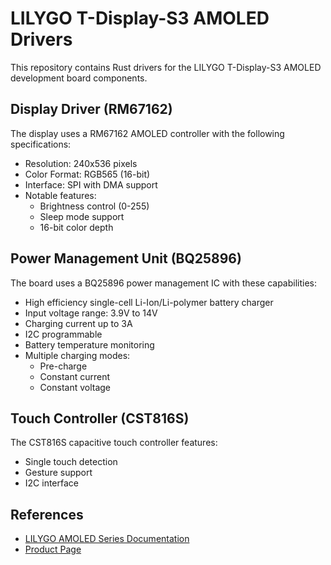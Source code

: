 # LILYGO T-Display-S3 AMOLED Drivers

This repository contains Rust drivers for the LILYGO T-Display-S3 AMOLED development board components.

## Display Driver (RM67162)

The display uses a RM67162 AMOLED controller with the following specifications:

- Resolution: 240x536 pixels
- Color Format: RGB565 (16-bit)
- Interface: SPI with DMA support
- Notable features:
  - Brightness control (0-255)
  - Sleep mode support
  - 16-bit color depth

## Power Management Unit (BQ25896)

The board uses a BQ25896 power management IC with these capabilities:

- High efficiency single-cell Li-Ion/Li-polymer battery charger
- Input voltage range: 3.9V to 14V
- Charging current up to 3A
- I2C programmable
- Battery temperature monitoring
- Multiple charging modes:
  - Pre-charge
  - Constant current
  - Constant voltage

## Touch Controller (CST816S)

The CST816S capacitive touch controller features:

- Single touch detection
- Gesture support
- I2C interface

## References

- [LILYGO AMOLED Series Documentation](https://github.com/Xinyuan-LilyGO/LilyGo-AMOLED-Series)
- [Product Page](https://www.lilygo.cc/products/t-display-s3-amoled)
